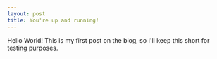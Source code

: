 ```yaml
---
layout: post
title: You're up and running!
---
```


Hello World! This is my first post on the blog, so I'll keep this short for testing purposes.

